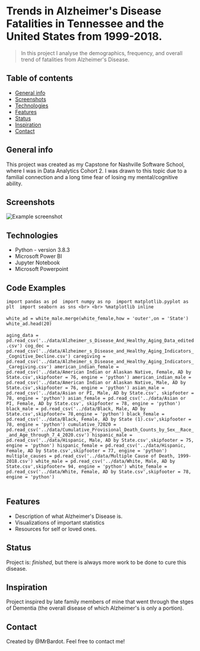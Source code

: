 # Trends in Alzheimer's Disease Fatalities in Tennessee and the United States from 1999-2018. 
> In this project I analyse the demographics, frequency, and overall trend of fatalities from Alzheimer's Disease. 

## Table of contents
* [General info](#general-info)
* [Screenshots](#screenshots)
* [Technologies](#technologies)
* [Features](#features)
* [Status](#status)
* [Inspiration](#inspiration)
* [Contact](#contact)

## General info
This project was created as my Capstone for Nashville Software School, where I was in Data Analytics Cohort 2. I was drawn to this topic due to a familial connection and a long time fear of losing my mental/cognitive ability. 
## Screenshots
![Example screenshot](./Pictures/Screenshots/vscode.png)

## Technologies
* Python - version 3.8.3
* Microsoft Power BI 
* Jupyter Notebook
* Microsoft Powerpoint

## Code Examples
`import pandas as pd 
import numpy as np 
import matplotlib.pyplot as plt 
import seaborn as sns <br>
<br>
%matplotlib inline`<br>
<br>
`white_ad = white_male.merge(white_female,how = 'outer',on = 'State')
white_ad.head(20)`<br>
<br>
`aging_data = pd.read_csv('../data/Alzheimer_s_Disease_And_Healthy_Aging_Data_edited.csv')
cog_dec = pd.read_csv('../data/Alzheimer_s_Disease_and_Healthy_Aging_Indicators__Cognitive_Decline.csv')
caregiving =  pd.read_csv('../data/Alzheimer_s_Disease_and_Healthy_Aging_Indicators__Caregiving.csv')
american_indian_female = pd.read_csv('../data/American Indian or Alaskan Native, Female, AD by State.csv',skipfooter = 76, engine = 'python')
american_indian_male = pd.read_csv('../data/American Indian or Alaskan Native, Male, AD by State.csv',skipfooter = 76, engine = 'python')
asian_male = pd.read_csv('../data/Asian or PI, Male, AD by State.csv', skipfooter = 78, engine = 'python')
asian_female = pd.read_csv('../data/Asian or PI, Female, AD by State.csv', skipfooter = 78, engine = 'python')
black_male = pd.read_csv('../data/Black, Male, AD by State.csv',skipfooter= 78,engine = 'python')
black_female = pd.read_csv('../data/Black, Female, AD by State (1).csv',skipfooter = 78, engine = 'python')
cumulative_72020 = pd.read_csv('../data/Cumulative_Provisional_Death_Counts_by_Sex__Race__and_Age_through_7_4_2020.csv')
hispanic_male = pd.read_csv('../data/Hispanic, Male, AD by State.csv',skipfooter = 75, engine = 'python')
hispanic_female = pd.read_csv('../data/Hispanic, Female, AD by State.csv',skipfooter = 77, engine = 'python')
multiple_causes = pd.read_csv('../data/Multiple Cause of Death, 1999-2018.csv')
white_male = pd.read_csv('../data/White, Male, AD by State.csv',skipfooter= 94, engine = 'python')
white_female = pd.read_csv('../data/White, Female, AD by State.csv',skipfooter = 78, engine = 'python')`<br>
<br>
## Features
* Description of what Alzheimer's Disease is.
* Visualizations of important statistics 
* Resources for self or loved ones. 

## Status
Project is:  _finished_, but there is always more work to be done to cure this disease. 

## Inspiration
Project inspired by late family members of mine that went through the stges of Dementia (the overall disease of which Alzheimer's is only a portion).

## Contact
Created by @MrBardot. Feel free to contact me!